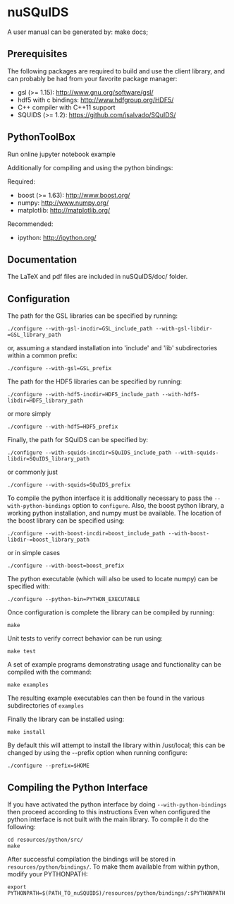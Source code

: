 nuSQuIDS
========

A user manual can be generated by: make docs;

Prerequisites
-------------

The following packages are required to build and use the client library, and
can probably be had from your favorite package manager:

* gsl (>= 1.15): http://www.gnu.org/software/gsl/
* hdf5 with c bindings: http://www.hdfgroup.org/HDF5/
* C++ compiler with C++11 support
* SQUIDS (>= 1.2): https://github.com/jsalvado/SQuIDS/

PythonToolBox
-------------
Run online jupyter notebook example 


Additionally for compiling and using the python bindings:

Required:
* boost (>= 1.63): http://www.boost.org/
* numpy: http://www.numpy.org/
* matplotlib: http://matplotlib.org/

Recommended:
* ipython: http://ipython.org/

Documentation
-------------

The LaTeX and pdf files are included in nuSQuIDS/doc/ folder.

Configuration
-------------

The path for the GSL libraries can be specified by running:

	./configure --with-gsl-incdir=GSL_include_path --with-gsl-libdir-=GSL_library_path

or, assuming a standard installation into 'include' and 'lib' subdirectories within a common prefix:

	./configure --with-gsl=GSL_prefix

The path for the HDF5 libraries can be specified by running:

	./configure --with-hdf5-incdir=HDF5_include_path --with-hdf5-libdir=HDF5_library_path

or more simply 

	./configure --with-hdf5=HDF5_prefix

Finally, the path for SQuIDS can be specified by:

	./configure --with-squids-incdir=SQuIDS_include_path --with-squids-libdir=SQuIDS_library_path

or commonly just

	./configure --with-squids=SQuIDS_prefix

To compile the python interface it is additionally necessary to pass the 
`--with-python-bindings` option to `configure`. Also, the boost python library, 
a working python installation, and numpy must be available. The location of the
boost library can be specified using:

	./configure --with-boost-incdir=boost_include_path --with-boost-libdir-=boost_library_path

or in simple cases

	./configure --with-boost=boost_prefix

The python executable (which will also be used to locate numpy) can be specified with:

	./configure --python-bin=PYTHON_EXECUTABLE

Once configuration is complete the library can be compiled by running:

	make

Unit tests to verify correct behavior can be run using:

	make test

A set of example programs demonstrating usage and functionality 
can be compiled with the command:

	make examples

The resulting example executables can then be found in the various 
subdirectories of `examples`

Finally the library can be installed using:

	make install

By default this will attempt to install the library within /usr/local; 
this can be changed by using the --prefix option when running configure:

	./configure --prefix=$HOME

Compiling the Python Interface
------------------------------

If you have activated the python interface by doing `--with-python-bindings` then proceed according to this instructions
Even when configured the python interface is not built with the main library. 
To compile it do the following:

	cd resources/python/src/
	make

After successful compilation the bindings will be stored in `resources/python/bindings/`. 
To make them available from within python, modify your PYTHONPATH:

	export PYTHONPATH=$(PATH_TO_nuSQUIDS)/resources/python/bindings/:$PYTHONPATH
